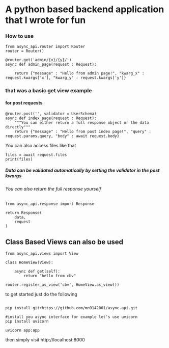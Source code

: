 # A python based backend application that I wrote for fun

### How to use

```
from async_api.router import Router
router = Router()

@router.get('admin/{x}/{y}/')
async def admin_page(request : Request):
    
    return {"message" : "Hello from admin page!", "kwarg_x" : request.kwargs['x'], "kwarg_y" : request.kwargs['y']}
```

### that was a basic get view example

#### for post requests
```
@router.post('', validator = UserSchema)
async def index_page(request : Request):
    """You can either return a full response object or the data directly"""
    return {"message" : "Hello from post index page!", "query" : request.params.query, "body" : await request.body}
```

You can also access files like that

```
files = await request.files
print(files)
```

##### Data can be validated automatically by setting the validator in the post kwargs

###### You can also return the full response yourself

```
from async_api.response import Response

return Response(
    data,
    request
)
```

## Class Based Views can also be used
```
from async_api.views import View

class HomeView(View):
    
    async def get(self):        
        return "hello from cbv"    

router.register_as_view('cbv', HomeView.as_view())
```


to get started just do the following

```

pip install git+https://github.com/mn9142001/async-api.git

#install you async interface for example let's use uvicorn
pip install uvicorn

uvicorn app:app 
```

then simply visit http://localhost:8000


